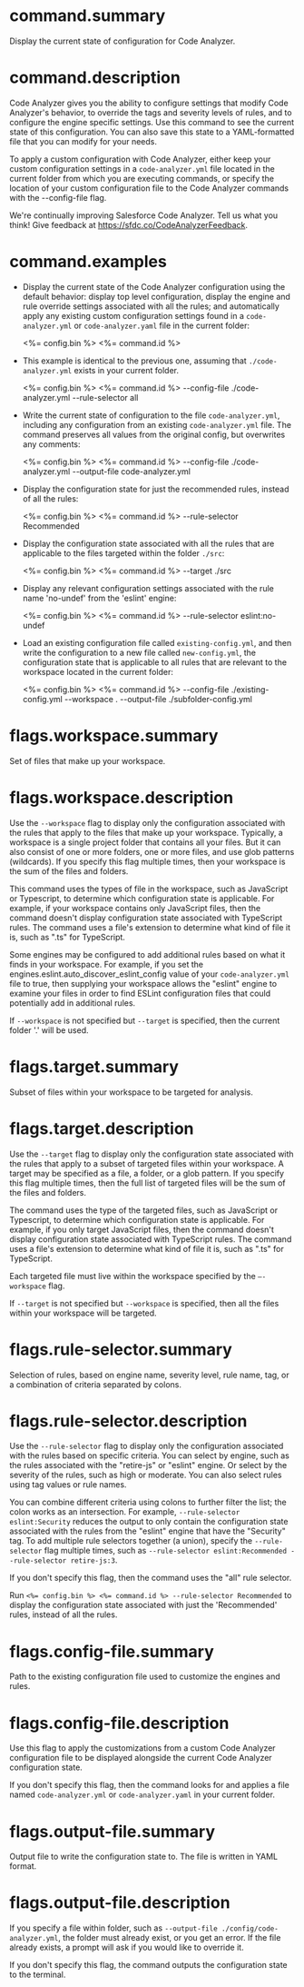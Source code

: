 # command.summary

Display the current state of configuration for Code Analyzer.

# command.description

Code Analyzer gives you the ability to configure settings that modify Code Analyzer's behavior, to override the tags and severity levels of rules, and to configure the engine specific settings. Use this command to see the current state of this configuration. You can also save this state to a YAML-formatted file that you can modify for your needs.

To apply a custom configuration with Code Analyzer, either keep your custom configuration settings in a `code-analyzer.yml` file located in the current folder from which you are executing commands, or specify the location of your custom configuration file to the Code Analyzer commands with the --config-file flag.

We're continually improving Salesforce Code Analyzer. Tell us what you think! Give feedback at https://sfdc.co/CodeAnalyzerFeedback.

# command.examples

- Display the current state of the Code Analyzer configuration using the default behavior: display top level configuration, display the engine and rule override settings associated with all the rules; and automatically apply any existing custom configuration settings found in a `code-analyzer.yml` or `code-analyzer.yaml` file in the current folder: 

  <%= config.bin %> <%= command.id %>

- This example is identical to the previous one, assuming that `./code-analyzer.yml` exists in your current folder.

  <%= config.bin %> <%= command.id %> --config-file ./code-analyzer.yml --rule-selector all

- Write the current state of configuration to the file `code-analyzer.yml`, including any configuration from an existing `code-analyzer.yml` file. The command preserves all values from the original config, but overwrites any comments:

  <%= config.bin %> <%= command.id %> --config-file ./code-analyzer.yml --output-file code-analyzer.yml

- Display the configuration state for just the recommended rules, instead of all the rules:

  <%= config.bin %> <%= command.id %> --rule-selector Recommended

- Display the configuration state associated with all the rules that are applicable to the files targeted within the folder `./src`:

  <%= config.bin %> <%= command.id %> --target ./src

- Display any relevant configuration settings associated with the rule name 'no-undef' from the 'eslint' engine:

  <%= config.bin %> <%= command.id %> --rule-selector eslint:no-undef

- Load an existing configuration file called `existing-config.yml`, and then write the configuration to a new file called `new-config.yml`, the configuration state that is applicable to all rules that are relevant to the workspace located in the current folder:

  <%= config.bin %> <%= command.id %> --config-file ./existing-config.yml --workspace . --output-file ./subfolder-config.yml

# flags.workspace.summary

Set of files that make up your workspace.

# flags.workspace.description

Use the `--workspace` flag to display only the configuration associated with the rules that apply to the files that make up your workspace. Typically, a workspace is a single project folder that contains all your files. But it can also consist of one or more folders, one or more files, and use glob patterns (wildcards). If you specify this flag multiple times, then your workspace is the sum of the files and folders.

This command uses the types of file in the workspace, such as JavaScript or Typescript, to determine which configuration state is applicable. For example, if your workspace contains only JavaScript files, then the command doesn't display configuration state associated with TypeScript rules. The command uses a file's extension to determine what kind of file it is, such as ".ts" for TypeScript.

Some engines may be configured to add additional rules based on what it finds in your workspace. For example, if you set the engines.eslint.auto_discover_eslint_config value of your `code-analyzer.yml` file to true, then supplying your workspace allows the "eslint" engine to examine your files in order to find ESLint configuration files that could potentially add in additional rules.

If `--workspace` is not specified but `--target` is specified, then the current folder '.' will be used.

# flags.target.summary

Subset of files within your workspace to be targeted for analysis.

# flags.target.description

Use the `--target` flag to display only the configuration state associated with the rules that apply to a subset of targeted files within your workspace. A target may be specified as a file, a folder, or a glob pattern. If you specify this flag multiple times, then the full list of targeted files will be the sum of the files and folders.

The command uses the type of the targeted files, such as JavaScript or Typescript, to determine which configuration state is applicable. For example, if you only target JavaScript files, then the command doesn't display configuration state associated with TypeScript rules. The command uses a file's extension to determine what kind of file it is, such as ".ts" for TypeScript.

Each targeted file must live within the workspace specified by the `–-workspace` flag.

If `--target` is not specified but `--workspace` is specified, then all the files within your workspace will be targeted.

# flags.rule-selector.summary

Selection of rules, based on engine name, severity level, rule name, tag, or a combination of criteria separated by colons.

# flags.rule-selector.description

Use the `--rule-selector` flag to display only the configuration associated with the rules based on specific criteria. You can select by engine, such as the rules associated with the "retire-js" or "eslint" engine. Or select by the severity of the rules, such as high or moderate. You can also select rules using tag values or rule names.

You can combine different criteria using colons to further filter the list; the colon works as an intersection. For example, `--rule-selector eslint:Security` reduces the output to only contain the configuration state associated with the rules from the "eslint" engine that have the "Security" tag. To add multiple rule selectors together (a union), specify the `--rule-selector` flag multiple times, such as `--rule-selector eslint:Recommended --rule-selector retire-js:3`.

If you don't specify this flag, then the command uses the "all" rule selector.

Run `<%= config.bin %> <%= command.id %> --rule-selector Recommended` to display the configuration state associated with just the 'Recommended' rules, instead of all the rules.

# flags.config-file.summary

Path to the existing configuration file used to customize the engines and rules.

# flags.config-file.description

Use this flag to apply the customizations from a custom Code Analyzer configuration file to be displayed alongside the current Code Analyzer configuration state.

If you don't specify this flag, then the command looks for and applies a file named `code-analyzer.yml` or `code-analyzer.yaml` in your current folder.

# flags.output-file.summary

Output file to write the configuration state to. The file is written in YAML format.

# flags.output-file.description

If you specify a file within folder, such as `--output-file ./config/code-analyzer.yml`, the folder must already exist, or you get an error. If the file already exists, a prompt will ask if you would like to override it.

If you don't specify this flag, the command outputs the configuration state to the terminal.
